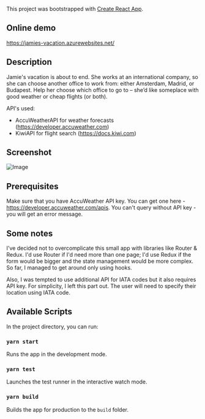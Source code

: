 This project was bootstrapped with [Create React App](https://github.com/facebook/create-react-app).

## Online demo

https://jamies-vacation.azurewebsites.net/

## Description

Jamie's vacation is about to end. She works at an international company, so she can choose another office to work from: either Amsterdam, Madrid, or Budapest. 
Help her choose which office to go to – she’d like someplace with good weather or cheap flights (or both).

API's used:
- AccuWeatherAPI for weather forecasts (https://developer.accuweather.com)
- KiwiAPI for flight search (https://docs.kiwi.com)

## Screenshot

![Image](https://i.gyazo.com/564469b4eca37bf38f651442dba8414e.png)

## Prerequisites

Make sure that you have AccuWeather API key. You can get one here - https://developer.accuweather.com/apis.
You can't query without API key - you will get an error message.

## Some notes

I've decided not to overcomplicate this small app with libraries like Router & Redux.
I'd use Router if I'd need more than one page; I'd use Redux if the form would be bigger and the state management would 
be more complex. So far, I managed to get around only using hooks.

Also, I was tempted to use additional API for IATA codes but it also requires API key.
For simplicity, I left this part out. The user will need to specify their location using IATA code.

## Available Scripts

In the project directory, you can run:

### `yarn start`

Runs the app in the development mode.

### `yarn test`

Launches the test runner in the interactive watch mode.

### `yarn build`

Builds the app for production to the `build` folder.
